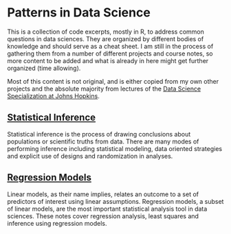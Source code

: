 Patterns in Data Science
========================

This is a collection of code excerpts, mostly in R, to address common questions in data sciences. They are organized by different bodies of knowledge and should serve as a cheat sheet. I am still in the process of gathering them from a number of different projects and course notes, so more content to be added and what is already in here might get further organized (time allowing).

Most of this content is not original, and is either copied from my own other projects and the absolute majority from lectures of the [Data Science Specialization at Johns Hopkins](http://www.jhsph.edu/departments/biostatistics).

[Statistical Inference](http://htmlpreview.github.io/?https://github.com/jfaleiro/datasciencepatterns/blob/master/StatisticalInference/index.html)
---------------------

Statistical inference is the process of drawing conclusions about populations or scientific truths from data. There are many modes of performing inference including statistical modeling, data oriented strategies and explicit use of designs and randomization in analyses.

[Regression Models](http://htmlpreview.github.io/?https://github.com/jfaleiro/datasciencepatterns/blob/master/RegressionModels/index.html)
-----------------

Linear models, as their name implies, relates an outcome to a set of predictors of interest using linear assumptions. Regression models, a subset of linear models, are the most important statistical analysis tool in data sciences. These notes cover regression analysis, least squares and inference using regression models.

